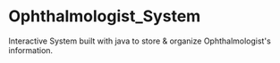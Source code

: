 # Ophthalmologist_System
Interactive System built with java to store &amp; organize Ophthalmologist's information.
